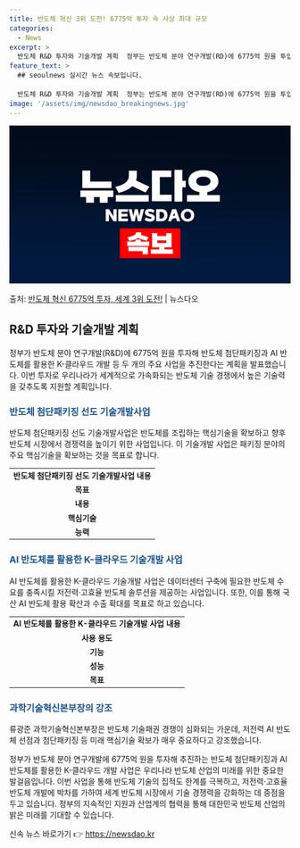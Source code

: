 ```yaml
---
title: 반도체 혁신 3위 도전! 6775억 투자 속 사상 최대 규모
categories:
  - News
excerpt: >
  반도체 R&D 투자와 기술개발 계획  정부는 반도체 분야 연구개발(RD)에 6775억 원을 투입해 반도체 첨…
feature_text: >
  ## seoulnews 실시간 뉴스 속보입니다.

  반도체 R&D 투자와 기술개발 계획  정부는 반도체 분야 연구개발(RD)에 6775억 원을 투입해 반도체 첨…
image: '/assets/img/newsdao_breakingnews.jpg'
---
```


![뉴스다오 속보](/assets/img/newsdao_breakingnews.jpg)

<p>출처: <a href="https://newsdao.kr/4451" rel="dofollow">반도체 혁신 6775억 투자, 세계 3위 도전!</a> | 뉴스다오</p>

<h2 data-ke-size="size26">R&D 투자와 기술개발 계획</h2>
<p data-ke-size="size16">정부가 반도체 분야 연구개발(R&D)에 6775억 원을 투자해 반도체 첨단패키징과 AI 반도체를 활용한 K-클라우드 개발 등 두 개의 주요 사업을 추진한다는 계획을 발표했습니다. 이번 투자로 우리나라가 세계적으로 가속화되는 반도체 기술 경쟁에서 높은 기술력을 갖추도록 지원할 계획입니다.</p>

<h3><b><span style="color: #1a5490;">반도체 첨단패키징 선도 기술개발사업</span></b></h3>
<p data-ke-size="size16">반도체 첨단패키징 선도 기술개발사업은 반도체를 조립하는 핵심기술을 확보하고 향후 반도체 시장에서 경쟁력을 높이기 위한 사업입니다. 이 기술개발 사업은 패키징 분야의 주요 핵심기술을 확보하는 것을 목표로 합니다.</p>

<table>
	<tr>
		<td style="text-align: center; height: 17px;"><b>반도체 첨단패키징 선도 기술개발사업 내용</b></td>
	</tr>
	<tr>
		<td style="text-align: center; height: 17px;"><b>목표</b></td>
	</tr>
	<tr>
		<td style="text-align: center; height: 17px;"><b>내용</b></td>
	</tr>
	<tr>
		<td style="text-align: center; height: 17px;"><b>핵심기술</b></td>
	</tr>
	<tr>
		<td style="text-align: center; height: 17px;"><b>능력</b></td>
	</tr>
</table>

<h3><b><span style="color: #1a5490;">AI 반도체를 활용한 K-클라우드 기술개발 사업</span></b></h3>
<p data-ke-size="size16">AI 반도체를 활용한 K-클라우드 기술개발 사업은 데이터센터 구축에 필요한 반도체 수요를 충족시킬 저전력·고효율 반도체 솔루션을 제공하는 사업입니다. 또한, 이를 통해 국산 AI 반도체 활용 확산과 수출 확대를 목표로 하고 있습니다.</p>

<table>
	<tr>
		<td style="text-align: center; height: 17px;"><b>AI 반도체를 활용한 K-클라우드 기술개발 사업 내용</b></td>
	</tr>
	<tr>
		<td style="text-align: center; height: 17px;"><b>사용 용도</b></td>
	</tr>
	<tr>
		<td style="text-align: center; height: 17px;"><b>기능</b></td>
	</tr>
	<tr>
		<td style="text-align: center; height: 17px;"><b>성능</b></td>
	</tr>
	<tr>
		<td style="text-align: center; height: 17px;"><b>목표</b></td>
	</tr>
</table>

<h3><b><span style="color: #1a5490;">과학기술혁신본부장의 강조</span></b></h3>
<p data-ke-size="size16">류광준 과학기술혁신본부장은 반도체 기술패권 경쟁이 심화되는 가운데, 저전력 AI 반도체 선점과 첨단패키징 등 미래 핵심기술 확보가 매우 중요하다고 강조했습니다.</p>

<p data-ke-size="size16">정부가 반도체 분야 연구개발에 6775억 원을 투자해 추진하는 반도체 첨단패키징과 AI 반도체를 활용한 K-클라우드 개발 사업은 우리나라 반도체 산업의 미래를 위한 중요한 발걸음입니다. 이번 사업을 통해 반도체 기술의 집적도 한계를 극복하고, 저전력·고효율 반도체 개발에 박차를 가하여 세계 반도체 시장에서 기술 경쟁력을 강화하는 데 중점을 두고 있습니다. 정부의 지속적인 지원과 산업계의 협력을 통해 대한민국 반도체 산업의 밝은 미래를 기대할 수 있습니다.</p> 

신속 뉴스 바로가기 👉 <a href="https://newsdao.kr" rel="dofollow">https://newsdao.kr</a>


